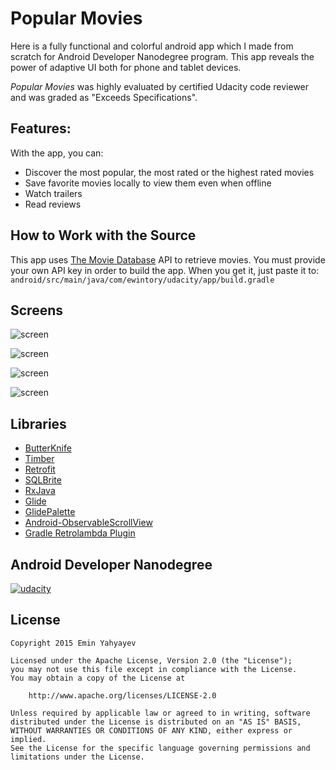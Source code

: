 # Popular Movies

Here is a fully functional and colorful android app which I made from scratch for Android Developer Nanodegree program.
This app reveals the power of adaptive UI both for phone and tablet devices.

*Popular Movies* was highly evaluated by certified Udacity code reviewer and was graded as "Exceeds Specifications".

## Features:

With the app, you can:
* Discover the most popular, the most rated or the highest rated movies
* Save favorite movies locally to view them even when offline
* Watch trailers
* Read reviews

## How to Work with the Source

This app uses [The Movie Database](https://www.themoviedb.org/documentation/api) API to retrieve movies.
You must provide your own API key in order to build the app. When you get it, just paste it to:
    ```
    android/src/main/java/com/ewintory/udacity/app/build.gradle
    ```

## Screens

![screen](../master/art/phone-movies.png)

![screen](../master/art/phone-details.png)

![screen](../master/art/tablet-port.png)

![screen](../master/art/tablet-land.png)

## Libraries

* [ButterKnife](https://github.com/JakeWharton/butterknife)
* [Timber](https://github.com/JakeWharton/timber)
* [Retrofit](https://github.com/square/retrofit)
* [SQLBrite](https://github.com/square/sqlbrite)
* [RxJava](https://github.com/ReactiveX/RxJava)
* [Glide](https://github.com/bumptech/glide)
* [GlidePalette](https://github.com/florent37/GlidePalette)
* [Android-ObservableScrollView](https://github.com/ksoichiro/Android-ObservableScrollView)
* [Gradle Retrolambda Plugin](https://github.com/evant/gradle-retrolambda)

## Android Developer Nanodegree
[![udacity][1]][2]

[1]: ../master/art/nanodegree-logo.png
[2]: https://www.udacity.com/course/android-developer-nanodegree--nd801

## License

    Copyright 2015 Emin Yahyayev

    Licensed under the Apache License, Version 2.0 (the "License");
    you may not use this file except in compliance with the License.
    You may obtain a copy of the License at

        http://www.apache.org/licenses/LICENSE-2.0

    Unless required by applicable law or agreed to in writing, software
    distributed under the License is distributed on an "AS IS" BASIS,
    WITHOUT WARRANTIES OR CONDITIONS OF ANY KIND, either express or implied.
    See the License for the specific language governing permissions and
    limitations under the License.
